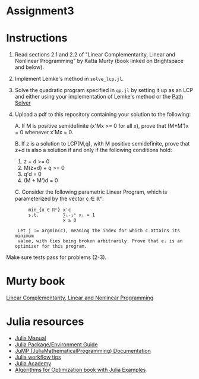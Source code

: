 # Assignment3

# Instructions

1. Read sections 2.1 and 2.2 of "Linear Complementarity, Linear and Nonlinear
   Programming" by Katta Murty (book linked on Brightspace and below).
2. Implement Lemke's method in `solve_lcp.jl`.
3. Solve the quadratic program specified in `qp.jl` by setting it up as
   an LCP and either using your implementation of Lemke's method or the [Path
   Solver](https://github.com/chkwon/PATHSolver.jl)
4. Upload a pdf to this repository containing your solution to the following:

   A. If M is positive semidefinite (x'Mx >= 0 for all x), prove that (M+M')x = 0 whenever x'Mx = 0. 
   
   B. If z is a solution to LCP(M,q), with M positive semidefinite, prove that z+d is also a solution if and only if the following conditions hold:
      1.    z + d >= 0
      2.    M(z+d) + q >= 0
      3.    q'd = 0
      4.    (M + M')d = 0

   C. Consider the following parametric Linear Program, which is parameterized
   by the vector c ∈ ℝⁿ:
   ```
        min_{x ∈ ℝⁿ} x'c
        s.t.         ∑ᵢ₌₁ⁿ xᵢ = 1
                     x ≥ 0
   ```  
        Let j := argmin(c), meaning the index for which c attains its minimum
        value, with ties being broken arbitrarily. Prove that eⱼ is an optimizer for this program.

   
Make sure tests pass for problems (2-3). 

# Murty book
[Linear Complementarity, Linear and Nonlinear
Programming](http://www-personal.umich.edu/~murty/books/linear_complementarity_webbook/lcp-complete.pdf)

# Julia resources

- [Julia Manual](https://docs.julialang.org/en/v1/manual/getting-started/)
- [Julia Package/Environment Guide](https://pkgdocs.julialang.org/v1/)
- [JuMP (JuliaMathematicalProgramming) Documentation](https://jump.dev/JuMP.jl/stable/)
- [Julia workflow tips](https://m3g.github.io/JuliaNotes.jl/stable/workflow/)
- [Julia Academy](https://juliaacademy.com/courses)
- [Algorithms for Optimization book with Julia Examples](https://algorithmsbook.com/optimization/)
